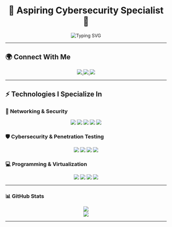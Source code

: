 <h1 align="center"> 🚀 Aspiring Cybersecurity Specialist 🚀 </h1>

<p align="center">
  <img src="https://readme-typing-svg.herokuapp.com?font=Fira+Code&pause=1000&color=ADD8E6&center=true&vCenter=true&width=500&lines=Cybersecurity+Specialist;Network+Engineer;Ethical+Hacker;Open+Source+Enthusiast" alt="Typing SVG" />
</p>

---

## 🌍 Connect With Me  

<p align="center">
  <a href="https://www.facebook.com/">
    <img src="https://img.shields.io/badge/Facebook-%231877F2.svg?style=for-the-badge&logo=Facebook&logoColor=white" />
  </a>
  <a href="https://www.linkedin.com/in/">
    <img src="https://img.shields.io/badge/linkedin-%230077B5.svg?style=for-the-badge&logo=linkedin&logoColor=white" />
  </a>
  <a href="mailto:tkshclz07@gmail.com">
    <img src="https://img.shields.io/badge/Tutanota-AA0000?style=for-the-badge&logo=tutanota&logoColor=white" />
  </a>
</p>

---

## ⚡ Technologies I Specialize In  

### 🛜 **Networking & Security**  
<p align="center">
  <img src="https://img.shields.io/badge/VyOS-EE7026?style=for-the-badge&logo=vyos&logoColor=white" />
  <img src="https://img.shields.io/badge/Open%20vSwitch-1E90FF?style=for-the-badge&logo=openvswitch&logoColor=white" />
  <img src="https://img.shields.io/badge/pfSense-003366?style=for-the-badge&logo=pfsense&logoColor=white" />
  <img src="https://img.shields.io/badge/Cisco%20Packet%20Tracer-1BA0D7?style=for-the-badge&logo=cisco&logoColor=white" />
  <img src="https://img.shields.io/badge/GNS3-0078D4?style=for-the-badge&logo=gns3&logoColor=white" />
</p>

### 🛡️ **Cybersecurity & Penetration Testing**  
<p align="center">
  <img src="https://img.shields.io/badge/Kali%20Linux-557C94?style=for-the-badge&logo=kali-linux&logoColor=white" />
  <img src="https://img.shields.io/badge/Wireshark-%235A627A.svg?style=for-the-badge&logo=wireshark&logoColor=white" />
  <img src="https://img.shields.io/badge/Metasploit-EA4335?style=for-the-badge&logo=metasploit&logoColor=white" />
  <img src="https://img.shields.io/badge/Nmap-00BFFF?style=for-the-badge&logo=nmap&logoColor=white" />
</p>

### 💻 **Programming & Virtualization**  
<p align="center">
  <img src="https://img.shields.io/badge/Python-1E90FF?style=for-the-badge&logo=python&logoColor=white" />
  <img src="https://img.shields.io/badge/javascript-%23323330.svg?style=for-the-badge&logo=javascript&logoColor=%23F7DF1E" />
  <img src="https://img.shields.io/badge/C%2FC%2B%2B-00599C?style=for-the-badge&logo=c%2B%2B&logoColor=white" />
  <img src="https://img.shields.io/badge/VMware-607078?style=for-the-badge&logo=vmware&logoColor=white" />
</p>

---

### 📊 GitHub Stats  
<p align="center">
  <img src="https://github-readme-stats.vercel.app/api?username=YourGitHubUsername&show_icons=true&theme=tokyonight" />
  <br>
  <img src="https://github-readme-streak-stats.herokuapp.com/?user=YourGitHubUsername&theme=tokyonight" />
</p>

---



<!---
Izanagi-42/Izanagi-42 is a ✨ special ✨ repository because its `README.md` (this file) appears on your GitHub profile.
You can click the Preview link to take a look at your changes.
--->
